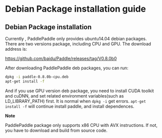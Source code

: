Debian Package installation guide
=================================

## Debian Package installation
Currently , PaddlePaddle only provides ubuntu14.04 debian packages.
There are two versions package, including CPU and GPU. The download address is:

https://github.com/baidu/Paddle/releases/tag/V0.8.0b0


After downloading PaddlePaddle deb packages, you can run:

```bash
dpkg -i paddle-0.8.0b-cpu.deb
apt-get install -f
```
And if you use GPU version deb package, you need to install CUDA toolkit and cuDNN, and set related environment variables(such as LD_LIBRARY_PATH) first. It is normal when `dpkg -i` get errors. `apt-get install -f` will continue install paddle, and install dependences. 

**Note**

PaddlePaddle package only supports x86 CPU with AVX instructions. If not, you have to download and build from source code.
